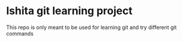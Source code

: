 # Ishita git learning project

This repo is only meant to be used for learning git and try different git commands

